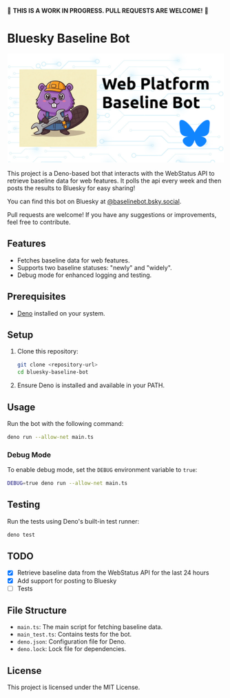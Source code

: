 🚧 **THIS IS A WORK IN PROGRESS. PULL REQUESTS ARE WELCOME!** 🚧

# Bluesky Baseline Bot

![Bluesky Baseline Bot](/docs/bluesky-baseline-bot.png)

This project is a Deno-based bot that interacts with the WebStatus API to
retrieve baseline data for web features. It polls the api every week and then
posts the results to Bluesky for easy sharing!

You can find this bot on Bluesky at
[@baselinebot.bsky.social](https://bsky.app/profile/baselinebot.bsky.social).

Pull requests are welcome! If you have any suggestions or improvements, feel
free to contribute.

## Features

- Fetches baseline data for web features.
- Supports two baseline statuses: "newly" and "widely".
- Debug mode for enhanced logging and testing.

## Prerequisites

- [Deno](https://deno.land/) installed on your system.

## Setup

1. Clone this repository:
   ```bash
   git clone <repository-url>
   cd bluesky-baseline-bot
   ```
2. Ensure Deno is installed and available in your PATH.

## Usage

Run the bot with the following command:

```bash
deno run --allow-net main.ts
```

### Debug Mode

To enable debug mode, set the `DEBUG` environment variable to `true`:

```bash
DEBUG=true deno run --allow-net main.ts
```

## Testing

Run the tests using Deno's built-in test runner:

```bash
deno test
```

## TODO

- [x] Retrieve baseline data from the WebStatus API for the last 24 hours
- [x] Add support for posting to Bluesky
- [ ] Tests

## File Structure

- `main.ts`: The main script for fetching baseline data.
- `main_test.ts`: Contains tests for the bot.
- `deno.json`: Configuration file for Deno.
- `deno.lock`: Lock file for dependencies.

## License

This project is licensed under the MIT License.

